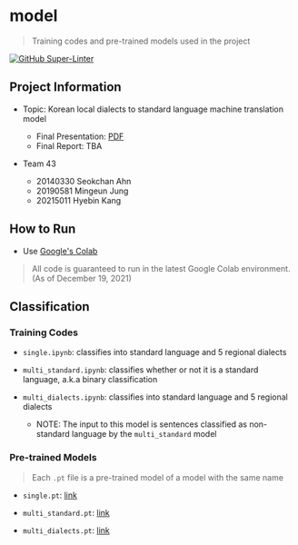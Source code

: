 # model
> Training codes and pre-trained models used in the project

[![GitHub Super-Linter](https://github.com/CS492I-21F/model/workflows/Lint/badge.svg)](https://github.com/marketplace/actions/super-linter)


## Project Information
* Topic: Korean local dialects to standard language machine translation model
    * Final Presentation: [PDF](https://drive.google.com/file/d/1bFfAXERQBlN82GLXLIlQhL07AeB0M3uZ/view?usp=sharing)
    * Final Report: TBA

* Team 43
    * 20140330 Seokchan Ahn
    * 20190581 Mingeun Jung
    * 20215011 Hyebin Kang

## How to Run
* Use [Google's Colab](https://colab.research.google.com/)
> All code is guaranteed to run in the latest Google Colab environment. (As of December 19, 2021)

## Classification

### Training Codes

* `single.ipynb`: classifies into standard language and 5 regional dialects

* `multi_standard.ipynb`: classifies whether or not it is a standard language, a.k.a binary classification

* `multi_dialects.ipynb`: classifies into standard language and 5 regional dialects
    * NOTE: The input to this model is sentences classified as non-standard language by the `multi_standard` model

### Pre-trained Models
> Each `.pt` file is a pre-trained model of a model with the same name

* `single.pt`: [link](https://drive.google.com/file/d/1-TGjLEVx6bgRhAaKGMI9ajQvZjBAWccm/view?usp=sharing)

* `multi_standard.pt`: [link](https://drive.google.com/file/d/1-64VFX8QTXRKVSOCJlZ2HaUVPmwF8ZQ7/view?usp=sharing)

* `multi_dialects.pt`: [link](https://drive.google.com/file/d/1-IxZ-oESM6t70Y-wwF_uYsBSjbga_6_F/view?usp=sharing)
